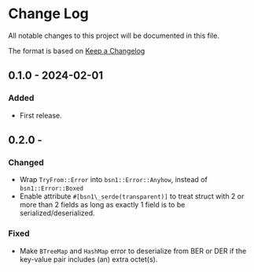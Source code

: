 # Change Log

All notable changes to this project will be documented in this file.

The format is based on [Keep a Changelog](http://keepachangelog.com/)

## 0.1.0 - 2024-02-01

### Added

- First release.

## 0.2.0 -

### Changed

- Wrap `TryFrom::Error` into `bsn1::Error::Anyhow`, instead of `bsn1::Error::Boxed`
- Enable attribute `#[bsn1\_serde(transparent)]` to treat struct with 2 or more than 2 fields as long as exactly 1 field is to be serialized/deserialized.

### Fixed

- Make `BTreeMap` and `HashMap` error to deserialize from BER or DER if the key-value pair includes (an) extra octet(s).
